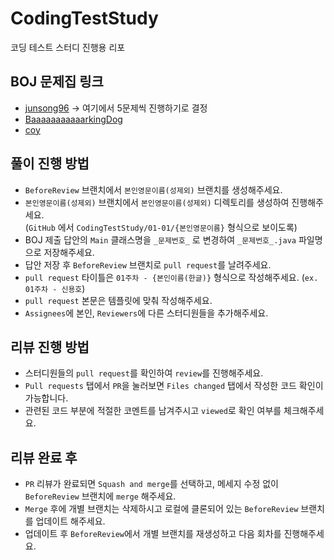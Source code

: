 # CodingTestStudy
코딩 테스트 스터디 진행용 리포

## BOJ 문제집 링크
- [junsong96](https://www.acmicpc.net/workbook/by/junsong96) -> 여기에서 5문제씩 진행하기로 결정
- [BaaaaaaaaaaarkingDog](https://www.acmicpc.net/workbook/by/BaaaaaaaaaaarkingDog)
- [coy](https://www.acmicpc.net/workbook/by/coy)

## 풀이 진행 방법

- `BeforeReview` 브랜치에서 `본인영문이름(성제외)` 브랜치를 생성해주세요.
- `본인영문이름(성제외)` 브랜치에서 `본인영문이름(성제외)` 디렉토리를 생성하여 진행해주세요.<br>
  (`GitHub` 에서 `CodingTestStudy/01-01/{본인영문이름}` 형식으로 보이도록)
- BOJ 제출 답안의 `Main` 클래스명을 `_문제번호_` 로 변경하여 `_문제번호_.java` 파일명으로 저장해주세요.
- 답안 저장 후 `BeforeReview` 브랜치로 `pull request`를 날려주세요.
- `pull request` 타이틀은 `01주차 - {본인이름(한글)}` 형식으로 작성해주세요. (`ex. 01주차 - 신용호`)
- `pull request` 본문은 템플릿에 맞춰 작성해주세요.
- `Assignees`에 본인, `Reviewers`에 다른 스터디원들을 추가해주세요.

## 리뷰 진행 방법

- 스터디원들의 `pull request`를 확인하여 `review`를 진행해주세요.
- `Pull requests` 탭에서 `PR`을 눌러보면 `Files changed` 탭에서 작성한 코드 확인이 가능합니다.
- 관련된 코드 부분에 적절한 코멘트를 남겨주시고 `viewed`로 확인 여부를 체크해주세요.

## 리뷰 완료 후

- `PR` 리뷰가 완료되면 `Squash and merge`를 선택하고, 메세지 수정 없이 `BeforeReview` 브랜치에 `merge` 해주세요.
- `Merge` 후에 개별 브랜치는 삭제하시고 로컬에 클론되어 있는 `BeforeReview` 브랜치를 업데이트 해주세요.
- 업데이트 후 `BeforeReview`에서 개별 브랜치를 재생성하고 다음 회차를 진행해주세요.
